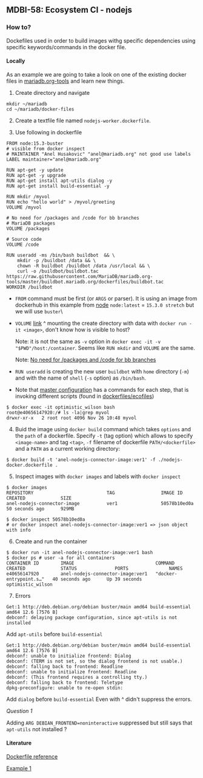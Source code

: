 ## MDBI-58: Ecosystem CI - nodejs
### How to?

Dockefiles used in order to build images withg specific dependencies using specific keywords/commands in the docker file.

#### Locally
As an example we are going to take a look on one of the existing docker files in [mariadb.org-tools](https://github.com/MariaDB/mariadb.org-tools/blob/master/buildbot.mariadb.org/dockerfiles/eco-pymysql-python-3-9-slim-buster.dockerfile) and learn new things.

1. Create directory and navigate
```
mkdir ~/mariadb
cd ~/mariadb/docker-files
```

2. Create a textfile file named `nodejs-worker.dockerfile`.

3. Use following in dockerfile
```
FROM node:15.3-buster
# visible from docker inspect
# MAINTAINER "Anel Husakovic" "anel@mariadb.org" not good use labels
LABEL maintainer="anel@mariadb.org"

RUN apt-get -y update
RUN apt-get -y upgrade
RUN apt-get install apt-utils dialog -y
RUN apt-get install build-essential -y

RUN mkdir /myvol
RUN echo "hello world" > /myvol/greeting
VOLUME /myvol

# No need for /packages and /code for bb branches
# MariaDB packages
VOLUME /packages

# Source code
VOLUME /code

RUN useradd -ms /bin/bash buildbot  && \
    mkdir -p /buildbot /data && \
    chown -R buildbot /buildbot /data /usr/local && \
    curl -o /buildbot/buildbot.tac https://raw.githubusercontent.com/MariaDB/mariadb.org-tools/master/buildbot.mariadb.org/dockerfiles/buildbot.tac
WORKDIR /buildbot
```
- `FROM` command must be first (or `ARGS` or parser). It is using an image from dockerhub in this example from [node](https://hub.docker.com/_/node)
`node:latest` = `15.3.0 stretch` but we will use `buster`\
- `VOLUME` [link](https://docs.docker.com/engine/reference/builder/#volume) ^ mounting the create directory with data with `docker run -it <image>`, don't know how is visible to host?
   
   Note: it is not the same as `-v` option in `docker exec -it -v "$PWD"/host:/container`. Seems like `RUN mkdir` and `VOLUME` are the same.
   
   Note: [No need for /packages and /code for bb branches](https://github.com/MariaDB/mariadb.org-tools/blob/777b749f4551f87881170aef0bab0223c37fa93f/buildbot.mariadb.org/master.cfg#L195)

- `RUN useradd` is creating the new user `buildbot` with `home` directory (`-m`) and with the name of `shell` (`-s` option) as `/bin/bash`.
- Note that [master configuration](https://github.com/MariaDB/mariadb.org-tools/blob/777b749f4551f87881170aef0bab0223c37fa93f/buildbot.mariadb.org/master.cfg#L2807) has a commands for each step,
  that is invoking different scripts (found in [dockerfiles/ecofiles](https://github.com/MariaDB/mariadb.org-tools/tree/master/buildbot.mariadb.org/dockerfiles/ecofiles))
```
$ docker exec -it optimistic_wilson bash
root@e40656147920:/# ls -la|grep myvol 
drwxr-xr-x   2 root root 4096 Nov 26 10:48 myvol
```

4. Buid the image using `docker build` command which takes `options` and the `path` of a dockerfile. Specify `-t` (tag option) which allows to specify `<image-name>` and tag `<tag>`, `-f` filename of dockerfile `PATH/<dockerfile>` and a `PATH` as a current working directory:
```
$ docker build -t 'anel-nodejs-connector-image:ver1' -f ./nodejs-docker.dockerfile .
```

5. Inspect images with `docker images` and labels with `docker inspect`
```
$ docker images
REPOSITORY                           TAG                 IMAGE ID            CREATED             SIZE
anel-nodejs-connector-image          ver1                50578b10ed0a        50 seconds ago      929MB

$ docker inspect 50578b10ed0a
# or docker inspect anel-nodejs-connector-image:ver1 => json object with info
```
6. Create and run the container
```
$ docker run -it anel-nodejs-connector-image:ver1 bash
$ docker ps # user -a for all containers 
CONTAINER ID        IMAGE                              COMMAND                  CREATED             STATUS              PORTS               NAMES
e40656147920        anel-nodejs-connector-image:ver1   "docker-entrypoint.s…"   40 seconds ago      Up 39 seconds                           optimistic_wilson

```

7. Errors
```
Get:1 http://deb.debian.org/debian buster/main amd64 build-essential amd64 12.6 [7576 B]
debconf: delaying package configuration, since apt-utils is not installed
```
Add `apt-utils` before `build-essential`
```
Get:1 http://deb.debian.org/debian buster/main amd64 build-essential amd64 12.6 [7576 B]
debconf: unable to initialize frontend: Dialog
debconf: (TERM is not set, so the dialog frontend is not usable.)
debconf: falling back to frontend: Readline
debconf: unable to initialize frontend: Readline
debconf: (This frontend requires a controlling tty.)
debconf: falling back to frontend: Teletype
dpkg-preconfigure: unable to re-open stdin: 
```
Add `dialog` before `build-essential`
Even with ^ didn't suppress the errors.

*Question 1*

Adding `ARG DEBIAN_FRONTEND=noninteractive` suppressed but still says that `apt-utils` not installed ?

#### Literature

[Dockerfile reference](https://docs.docker.com/engine/reference/builder/)

[Example 1](https://thenewstack.io/docker-basics-how-to-use-dockerfiles/)
